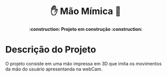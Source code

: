 <h1 align= "center"> ✋ Mão Mímica 🤖 </h1>
<h4 align="center"> 
    :construction:  Projeto em construção  :construction:
</h4>

# Descrição do Projeto
O projeto consiste em uma mão impressa em 3D que imita os movimentos da mão do usuário apresentanda na webCam.
